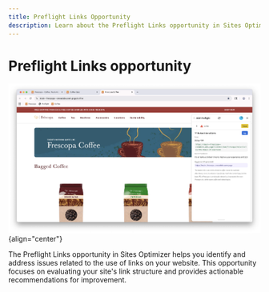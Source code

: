 ```yaml
---
title: Preflight Links Opportunity
description: Learn about the Preflight Links opportunity in Sites Optimizer.
---
```


# Preflight Links opportunity

![Preflight Links opportunity](./assets/links/hero.png){align="center"}

The Preflight Links opportunity in Sites Optimizer helps you identify and address issues related to the use of links on your website. This opportunity focuses on evaluating your site's link structure and provides actionable recommendations for improvement.
